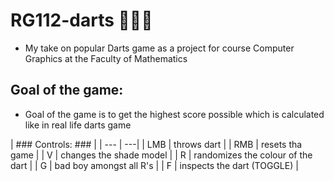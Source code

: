 # RG112-darts 🎯🎯🎯
  - My take on popular Darts game as a project for course Computer Graphics at the Faculty of Mathematics

## Goal of the game: ##
   - Goal of the game is to get the highest score possible which is calculated like in real life darts game

| ### Controls: ### |
| --- | ---|
| LMB | throws dart |
| RMB | resets tha game |
| V | changes the shade model |
| R | randomizes the colour of the dart |
| G | bad boy amongst all R's |
| F | inspects the dart (TOGGLE) |
